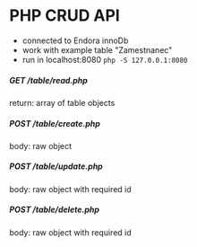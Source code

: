 # PHP CRUD API

- connected to Endora innoDb
- work with example table "Zamestnanec"
- run in localhost:8080 `php -S 127.0.0.1:8080`

##### GET /table/read.php
return: array of table objects


##### POST /table/create.php
body: raw object

##### POST /table/update.php
body: raw object with required id

##### POST /table/delete.php
body: raw object with required id
